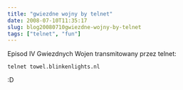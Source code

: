 ```yaml
---
title: "gwiezdne wojny by telnet"
date: 2008-07-10T11:35:17
slug: blog20080710gwiezdne-wojny-by-telnet
tags: ["telnet", "fun"]
---
```

Episod IV Gwiezdnych Wojen transmitowany przez telnet:

`telnet towel.blinkenlights.nl`

:D
